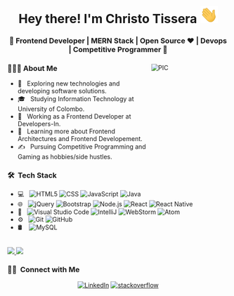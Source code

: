 <h1 align="center">Hey there! I'm Christo Tissera <img src="https://raw.githubusercontent.com/ABSphreak/ABSphreak/master/gifs/Hi.gif" width="40px" /> </h1>
<h3 align="center">🚀 Frontend Developer | MERN Stack | Open Source ♥ | Devops | Competitive Programmer  🚀</h3>
<div>
<img width = "35%" align="right" alt="PIC" height="300px" src="https://www.pngitem.com/pimgs/m/4-42822_apple-tv-copy-developer-illustration-png-transparent-png.png" />
<div align="left"> 
  <h3> 👨🏻‍💻 About Me </h3>

  - 🤔 &nbsp; Exploring new technologies and developing software solutions.
  - 🎓 &nbsp; Studying Information Technology at University of Colombo.
  - 💼 &nbsp; Working as a Frontend Developer at Developers-In.
  - 🌱 &nbsp; Learning more about Frontend Architectures and Frontend Developement.
  - ✍️ &nbsp; Pursuing Competitive Programming and Gaming as hobbies/side hustles.  
</div> 
</div>

<h3> 🛠 &nbsp;Tech Stack</h3>

 - 💻 &nbsp;
  ![HTML5](https://img.shields.io/badge/-HTML5-333333?style=flat&logo=HTML5)
  ![CSS](https://img.shields.io/badge/-CSS-333333?style=flat&logo=CSS3&logoColor=1572B6)
  ![JavaScript](https://img.shields.io/badge/-JavaScript-333333?style=flat&logo=javascript)
  ![Java](https://img.shields.io/badge/-Java-333333?style=flat&logo=Java&logoColor=007396)
 - 🌐 &nbsp;
  ![jQuery](https://img.shields.io/badge/-JQuery-333333?style=flat&logo=jquery&logoColor=1572B6)
  ![Bootstrap](https://img.shields.io/badge/-Bootstrap-333333?style=flat&logo=bootstrap&logoColor=563D7C)
  ![Node.js](https://img.shields.io/badge/-Node.js-333333?style=flat&logo=node.js)
  ![React](https://img.shields.io/badge/-React-333333?style=flat&logo=react)
  ![React Native](https://img.shields.io/badge/-React%20Native-333333?style=flat&logo=react)
 - 🔧 &nbsp;
  ![Visual Studio Code](https://img.shields.io/badge/-Visual%20Studio%20Code-333333?style=flat&logo=visual-studio-code&logoColor=007ACC)
  ![IntelliJ](https://img.shields.io/badge/-IntelliJ%20IDEA-333333?style=flat&logo=IntelliJ-IDEA)
  ![WebStorm](https://img.shields.io/badge/-Web%20Storm-333333?style=flat&logo=WebStorm&logoColor=cyan)
  ![Atom](https://img.shields.io/badge/-Atom-333333?style=flat&logo=Atom&logoColor=green)
 - ⚙️ &nbsp;
  ![Git](https://img.shields.io/badge/-Git-333333?style=flat&logo=git)
  ![GitHub](https://img.shields.io/badge/-GitHub-333333?style=flat&logo=github)
- 🛢 &nbsp;&nbsp;
  ![MySQL](https://img.shields.io/badge/-MySQL-333333?style=flat&logo=mysql)



<br/>

<a href="https://github.com/ChristoT98">
  <img height="180em" src="https://github-readme-stats.vercel.app/api?username=ChristoT98&theme=buefy&show_icons=true" />
  <img height="180em" src="https://github-readme-stats.vercel.app/api/top-langs/?username=ChristoT98&theme=buefy&layout=compact" />
</a>

<br/>

<h3> 🤝🏻 &nbsp;Connect with Me </h3>

<p align="center">
<a href="https://www.linkedin.com/in/christo-tissera"><img alt="LinkedIn" src="https://img.shields.io/badge/LinkedIn-Christo%20Tissera-blue?style=flat-square&logo=linkedin"></a>
<a href="https://stackoverflow.com/users/14253183/christo-tissera"><img alt="stackoverflow" src="https://img.shields.io/badge/Stack overflow-Christo%20Tissera-blue?style=flat-square&logo=stackoverflow&logoColor=white"></a>
</p>
